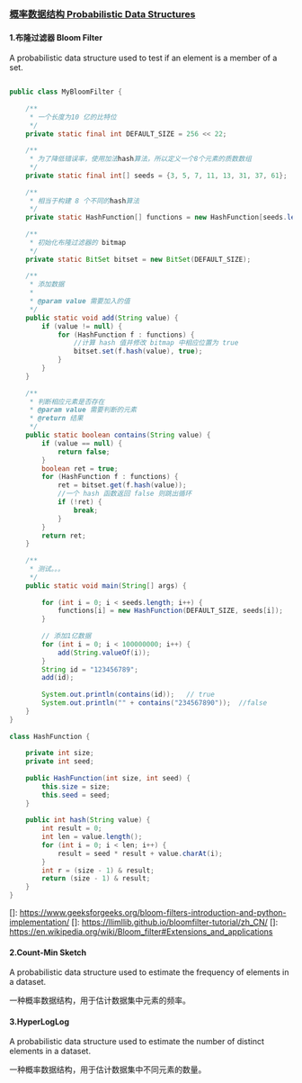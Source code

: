 ### [概率数据结构 Probabilistic Data Structures](https://www.geeksforgeeks.org/introduction-to-the-probabilistic-data-structure/)

#### 1.布隆过滤器 Bloom Filter

 A probabilistic data structure used to test if an element is a member of a set.

```java

public class MyBloomFilter {
 
    /**
     * 一个长度为10 亿的比特位
     */
    private static final int DEFAULT_SIZE = 256 << 22;
 
    /**
     * 为了降低错误率，使用加法hash算法，所以定义一个8个元素的质数数组
     */
    private static final int[] seeds = {3, 5, 7, 11, 13, 31, 37, 61};
 
    /**
     * 相当于构建 8 个不同的hash算法
     */
    private static HashFunction[] functions = new HashFunction[seeds.length];
 
    /**
     * 初始化布隆过滤器的 bitmap
     */
    private static BitSet bitset = new BitSet(DEFAULT_SIZE);
 
    /**
     * 添加数据
     *
     * @param value 需要加入的值
     */
    public static void add(String value) {
        if (value != null) {
            for (HashFunction f : functions) {
                //计算 hash 值并修改 bitmap 中相应位置为 true
                bitset.set(f.hash(value), true);
            }
        }
    }
 
    /**
     * 判断相应元素是否存在
     * @param value 需要判断的元素
     * @return 结果
     */
    public static boolean contains(String value) {
        if (value == null) {
            return false;
        }
        boolean ret = true;
        for (HashFunction f : functions) {
            ret = bitset.get(f.hash(value));
            //一个 hash 函数返回 false 则跳出循环
            if (!ret) {
                break;
            }
        }
        return ret;
    }
 
    /**
     * 测试。。。
     */
    public static void main(String[] args) {
 
        for (int i = 0; i < seeds.length; i++) {
            functions[i] = new HashFunction(DEFAULT_SIZE, seeds[i]);
        }
 
        // 添加1亿数据
        for (int i = 0; i < 100000000; i++) {
            add(String.valueOf(i));
        }
        String id = "123456789";
        add(id);
 
        System.out.println(contains(id));   // true
        System.out.println("" + contains("234567890"));  //false
    }
}
 
class HashFunction {
 
    private int size;
    private int seed;
 
    public HashFunction(int size, int seed) {
        this.size = size;
        this.seed = seed;
    }
 
    public int hash(String value) {
        int result = 0;
        int len = value.length();
        for (int i = 0; i < len; i++) {
            result = seed * result + value.charAt(i);
        }
        int r = (size - 1) & result;
        return (size - 1) & result;
    }
}
```



[]: https://www.geeksforgeeks.org/bloom-filters-introduction-and-python-implementation/
[]: https://llimllib.github.io/bloomfilter-tutorial/zh_CN/
[]: https://en.wikipedia.org/wiki/Bloom_filter#Extensions_and_applications

#### 2.Count-Min Sketch 

A probabilistic data structure used to estimate the frequency of elements in a dataset.

一种概率数据结构，用于估计数据集中元素的频率。

#### 3.HyperLogLog

 A probabilistic data structure used to estimate the number of distinct elements in a dataset.

一种概率数据结构，用于估计数据集中不同元素的数量。
